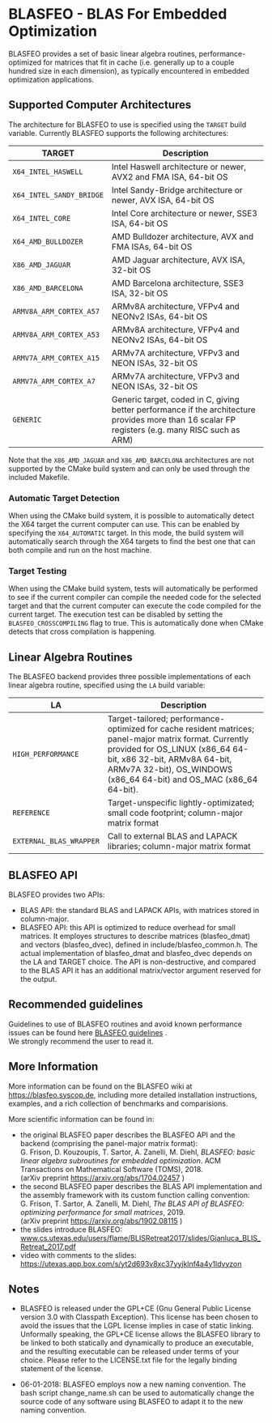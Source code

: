 # BLASFEO - BLAS For Embedded Optimization

BLASFEO provides a set of basic linear algebra routines, performance-optimized for matrices that fit in cache (i.e. generally up to a couple hundred size in each dimension), as typically encountered in embedded optimization applications.

## Supported Computer Architectures

The architecture for BLASFEO to use is specified using the ```TARGET``` build variable. Currently BLASFEO supports the following architectures:

| TARGET                       | Description |
| ---------------------------- | ------------------------------------------------------------- |
| ```X64_INTEL_HASWELL```      | Intel Haswell architecture or newer, AVX2 and FMA ISA, 64-bit OS |
| ```X64_INTEL_SANDY_BRIDGE``` | Intel Sandy-Bridge architecture or newer, AVX ISA, 64-bit OS |
| ```X64_INTEL_CORE```         | Intel Core architecture or newer, SSE3 ISA, 64-bit OS |
| ```X64_AMD_BULLDOZER```      | AMD Bulldozer architecture, AVX and FMA ISAs, 64-bit OS |
| ```X86_AMD_JAGUAR```         | AMD Jaguar architecture, AVX ISA, 32-bit OS |
| ```X86_AMD_BARCELONA```      | AMD Barcelona architecture, SSE3 ISA, 32-bit OS |
| ```ARMV8A_ARM_CORTEX_A57```  | ARMv8A architecture, VFPv4 and NEONv2 ISAs, 64-bit OS |
| ```ARMV8A_ARM_CORTEX_A53```  | ARMv8A architecture, VFPv4 and NEONv2 ISAs, 64-bit OS |
| ```ARMV7A_ARM_CORTEX_A15```  | ARMv7A architecture, VFPv3 and NEON ISAs, 32-bit OS |
| ```ARMV7A_ARM_CORTEX_A7```   | ARMv7A architecture, VFPv3 and NEON ISAs, 32-bit OS |
| ```GENERIC```                | Generic target, coded in C, giving better performance if the architecture provides more than 16 scalar FP registers (e.g. many RISC such as ARM) |

Note that the ```X86_AMD_JAGUAR``` and ```X86_AMD_BARCELONA``` architectures are not supported by the CMake build system and can only be used through the included Makefile.


### Automatic Target Detection

When using the CMake build system, it is possible to automatically detect the X64 target the current computer can use. This can be enabled by specifying the ```X64_AUTOMATIC``` target. In this mode, the build system will automatically search through the X64 targets to find the best one that can both compile and run on the host machine.

### Target Testing

When using the CMake build system, tests will automatically be performed to see if the current compiler can compile the needed code for the selected target and that the current computer can execute the code compiled for the current target. The execution test can be disabled by setting the ```BLASFEO_CROSSCOMPILING``` flag to true. This is automatically done when CMake detects that cross compilation is happening.


## Linear Algebra Routines

The BLASFEO backend provides three possible implementations of each linear algebra routine, specified using the ```LA``` build variable:

| LA                          | Description |
| --------------------------- | ------------------------------------------------------------- |
| ```HIGH_PERFORMANCE```      | Target-tailored; performance-optimized for cache resident matrices; panel-major matrix format. Currently provided for OS_LINUX (x86_64 64-bit, x86 32-bit, ARMv8A 64-bit, ARMv7A 32-bit), OS_WINDOWS (x86_64 64-bit) and OS_MAC (x86_64 64-bit). |
| ```REFERENCE```             | Target-unspecific lightly-optimizated; small code footprint; column-major matrix format |
| ```EXTERNAL_BLAS_WRAPPER``` | Call to external BLAS and LAPACK libraries; column-major matrix format |

## BLASFEO API

BLASFEO provides two APIs:
- BLAS API: the standard BLAS and LAPACK APIs, with matrices stored in column-major.
- BLASFEO API: this API is optimized to reduce overhead for small matrices.
It employes structures to describe matrices (blasfeo_dmat) and vectors (blasfeo_dvec), defined in include/blasfeo_common.h.
The actual implementation of blasfeo_dmat and blasfeo_dvec depends on the LA and TARGET choice.
The API is non-destructive, and compared to the BLAS API it has an additional matrix/vector argument reserved for the output.

## Recommended guidelines

Guidelines to use of BLASFEO routines and avoid known performance issues can be found here 
[BLASFEO guidelines](https://github.com/giaf/blasfeo/blob/master/guidelines.md) . <br/>
We strongly recommend the user to read it.

## More Information

More information can be found on the BLASFEO wiki at https://blasfeo.syscop.de, including more detailed installation instructions, examples, and a rich collection of benchmarks and comparisions.

More scientific information can be found in:
- the original BLASFEO paper describes the BLASFEO API and the backend (comprising the panel-major matrix format): <br/>
G. Frison, D. Kouzoupis, T. Sartor, A. Zanelli, M. Diehl, *BLASFEO: basic linear algebra subroutines for embedded optimization*. ACM Transactions on Mathematical Software (TOMS), 2018. <br/>
(arXiv preprint https://arxiv.org/abs/1704.02457 )
- the second BLASFEO paper describes the BLAS API implementation and the assembly framework with its custom function calling convention: <br/>
G. Frison, T. Sartor, A. Zanelli, M. Diehl, *The BLAS API of BLASFEO: optimizing performance for small matrices*, 2019. <br/>
(arXiv preprint https://arxiv.org/abs/1902.08115 )
- the slides introduce BLASFEO: <br/>
www.cs.utexas.edu/users/flame/BLISRetreat2017/slides/Gianluca_BLIS_Retreat_2017.pdf
- video with comments to the slides: <br/>
https://utexas.app.box.com/s/yt2d693v8xc37yyjklnf4a4y1ldvyzon

## Notes

- BLASFEO is released under the GPL+CE (Gnu General Public License version 3.0 with Classpath Exception).
This license has been chosen to avoid the issues that the LGPL license implies in case of static linking.
Unformally speaking, the GPL+CE license allows the BLASFEO library to be linked to both statically and dynamically to produce an executable, and the resulting executable can be released under terms of your choice.
Please refer to the LICENSE.txt file for the legally binding statement of the license.

- 06-01-2018: BLASFEO employs now a new naming convention.
The bash script change_name.sh can be used to automatically change the source code of any software using BLASFEO to adapt it to the new naming convention.
